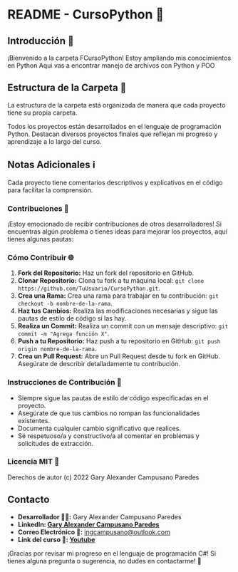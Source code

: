 # README - CursoPython 🚀

## Introducción 🌟

¡Bienvenido a la carpeta FCursoPython!
Estoy ampliando mis conocimientos en Python
Aqui vas a encontrar manejo de archivos con Python y POO

## Estructura de la Carpeta 📂
La estructura de la carpeta está organizada de manera que cada proyecto tiene su propia carpeta.

Todos los proyectos están desarrollados en el lenguaje de programación Python. Destacan diversos proyectos finales que reflejan mi progreso y aprendizaje a lo largo del curso.


## Notas Adicionales ℹ️
Cada proyecto tiene comentarios descriptivos y explicativos en el código para facilitar la comprensión.

### Contribuciones 🤝

¡Estoy emocionado de recibir contribuciones de otros desarrolladores! Si encuentras algún problema o tienes ideas para mejorar los proyectos, aquí tienes algunas pautas:


### Cómo Contribuir 🌐

1. **Fork del Repositorio:** Haz un fork del repositorio en GitHub.
2. **Clonar Repositorio:** Clona tu fork a tu máquina local: `git clone https://github.com/TuUsuario/CursoPython.git`.
3. **Crea una Rama:** Crea una rama para trabajar en tu contribución: `git checkout -b nombre-de-la-rama`.
4. **Haz tus Cambios:** Realiza las modificaciones necesarias y sigue las pautas de estilo de código si las hay.
5. **Realiza un Commit:** Realiza un commit con un mensaje descriptivo: `git commit -m "Agrega función X"`.
6. **Push a tu Repositorio:** Haz push a tu repositorio en GitHub: `git push origin nombre-de-la-rama`.
7. **Crea un Pull Request:** Abre un Pull Request desde tu fork en GitHub. Asegúrate de describir detalladamente tu contribución.

### Instrucciones de Contribución 📝

- Siempre sigue las pautas de estilo de código especificadas en el proyecto.
- Asegúrate de que tus cambios no rompan las funcionalidades existentes.
- Documenta cualquier cambio significativo que realices.
- Sé respetuoso/a y constructivo/a al comentar en problemas y solicitudes de extracción.

### Licencia MIT 📜
Derechos de autor (c) 2022 Gary Alexander Campusano Paredes

## Contacto

- **Desarrollador 🧑‍💻:** Gary Alexander Campusano Paredes
- **LinkedIn: [Gary Alexander Campusano Paredes](https://www.linkedin.com/in/gary-alexander-campusano-paredes-87a28724a/)**
- **Correo Electrónico 📧:** ingcampusano@outlook.com
- **Link del curso 🔗: [Youtube](https://www.youtube.com/watch?v=jRwW7WCCkIo&ab_channel=InformaticaLive/)**

¡Gracias por revisar mi progreso en el lenguaje de programación C#! Si tienes alguna pregunta o sugerencia, no dudes en contactarme! 🚀
